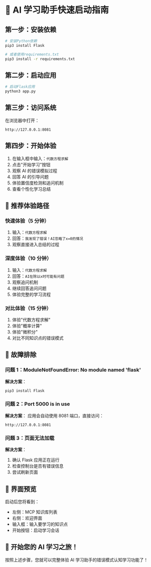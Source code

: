 # 🚀 AI 学习助手快速启动指南

## 第一步：安装依赖

```bash
# 安装Python依赖
pip3 install Flask

# 或者使用requirements.txt
pip3 install -r requirements.txt
```

## 第二步：启动应用

```bash
# 启动Flask应用
python3 app.py
```

## 第三步：访问系统

在浏览器中打开：

```
http://127.0.0.1:8081
```

## 第四步：开始体验

1. 在输入框中输入：`代数方程求解`
2. 点击"开始学习"按钮
3. 观察 AI 的错误模拟过程
4. 回答 AI 的引导问题
5. 体验置信度检测和追问机制
6. 查看个性化学习总结

## 🎯 推荐体验路径

### 快速体验（5 分钟）

1. 输入：`代数方程求解`
2. 回答：`我发现了错误！AI忽略了x=0的情况`
3. 观察直接进入总结的过程

### 深度体验（10 分钟）

1. 输入：`代数方程求解`
2. 回答：`AI在除以x时可能有问题`
3. 观察追问机制
4. 继续回答追问问题
5. 体验完整的学习流程

### 对比体验（15 分钟）

1. 体验"代数方程求解"
2. 体验"概率计算"
3. 体验"微积分"
4. 对比不同知识点的错误模式

## 🔧 故障排除

### 问题 1：ModuleNotFoundError: No module named 'flask'

**解决方案**：

```bash
pip3 install Flask
```

### 问题 2：Port 5000 is in use

**解决方案**：
应用会自动使用 8081 端口，直接访问：

```
http://127.0.0.1:8081
```

### 问题 3：页面无法加载

**解决方案**：

1. 确认 Flask 应用正在运行
2. 检查控制台是否有错误信息
3. 尝试刷新页面

## 📱 界面预览

启动后您将看到：

- 左侧：MCP 知识库列表
- 右侧：欢迎界面
- 输入框：输入要学习的知识点
- 开始按钮：启动学习会话

## 🎉 开始您的 AI 学习之旅！

按照上述步骤，您就可以完整体验 AI 学习助手的错误模式认知学习功能了！
